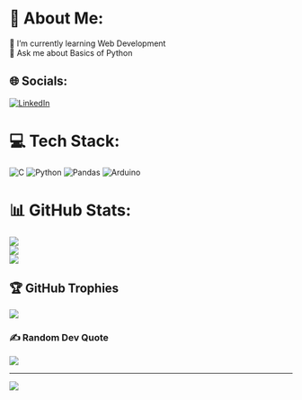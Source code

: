 # 💫 About Me:
🌱 I’m currently learning Web Development<br>💬 Ask me about Basics of Python


## 🌐 Socials:
[![LinkedIn](https://img.shields.io/badge/LinkedIn-%230077B5.svg?logo=linkedin&logoColor=white)](https://linkedin.com/in/sanjay-ramesh-92826a262) 

# 💻 Tech Stack:
![C](https://img.shields.io/badge/c-%2300599C.svg?style=plastic&logo=c&logoColor=white) ![Python](https://img.shields.io/badge/python-3670A0?style=plastic&logo=python&logoColor=ffdd54) ![Pandas](https://img.shields.io/badge/pandas-%23150458.svg?style=plastic&logo=pandas&logoColor=white) ![Arduino](https://img.shields.io/badge/-Arduino-00979D?style=plastic&logo=Arduino&logoColor=white)
# 📊 GitHub Stats:
![](https://github-readme-stats.vercel.app/api?username=Sanjay-Ramesh&theme=radical&hide_border=true&include_all_commits=true&count_private=true)<br/>
![](https://github-readme-streak-stats.herokuapp.com/?user=Sanjay-Ramesh&theme=radical&hide_border=true)<br/>
![](https://github-readme-stats.vercel.app/api/top-langs/?username=Sanjay-Ramesh&theme=radical&hide_border=true&include_all_commits=true&count_private=true&layout=compact)

## 🏆 GitHub Trophies
![](https://github-profile-trophy.vercel.app/?username=Sanjay-Ramesh&theme=radical&no-frame=true&no-bg=false&margin-w=4)

### ✍️ Random Dev Quote
![](https://quotes-github-readme.vercel.app/api?type=horizontal&theme=radical)

---
[![](https://visitcount.itsvg.in/api?id=Sanjay-Ramesh&icon=0&color=0)](https://visitcount.itsvg.in)

<!-- Proudly created with GPRM ( https://gprm.itsvg.in ) -->
